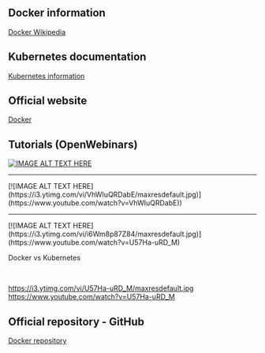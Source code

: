 ## Docker information
<a href="https://en.wikipedia.org/wiki/Docker_(software)">Docker Wikipedia</a>

## Kubernetes documentation
<a href="https://kubernetes.io/docs/concepts/overview/what-is-kubernetes/">Kubernetes information</a>

## Official website
<a href="https://www.docker.com/">Docker</a>

## Tutorials (OpenWebinars)
[![IMAGE ALT TEXT HERE](https://i3.ytimg.com/vi/i6Wm8p87Z84/maxresdefault.jpg)](https://www.youtube.com/watch?v=i6Wm8p87Z84)
<hr>
[![IMAGE ALT TEXT HERE](https://i3.ytimg.com/vi/VhWIuQRDabE/maxresdefault.jpg)](https://www.youtube.com/watch?v=VhWIuQRDabE))
<hr>
[![IMAGE ALT TEXT HERE](https://i3.ytimg.com/vi/i6Wm8p87Z84/maxresdefault.jpg)](https://www.youtube.com/watch?v=U57Ha-uRD_M)
<p>Docker vs Kubernetes</p><br>

https://i3.ytimg.com/vi/U57Ha-uRD_M/maxresdefault.jpg
<a href="https://www.youtube.com/watch?v=VhWIuQRDabE"></a><br>
https://www.youtube.com/watch?v=U57Ha-uRD_M
<a href="https://www.youtube.com/watch?v=U57Ha-uRD_M"></a>

## Official repository - GitHub
<a href="https://github.com/docker/docker.github.io">Docker repository</a><br>
